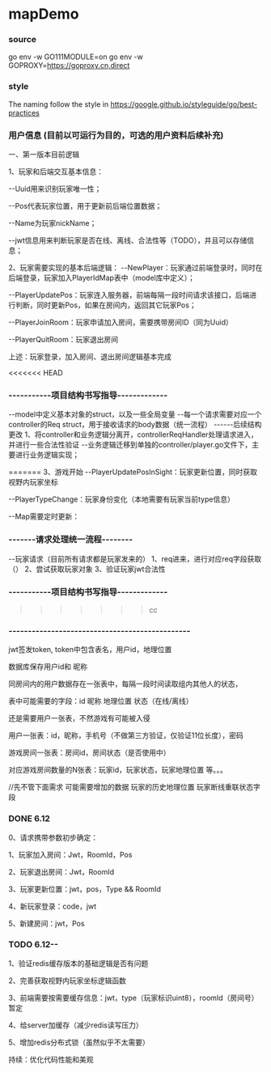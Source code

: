 # mapDemo

### source
go env -w GO111MODULE=on
go env -w GOPROXY=https://goproxy.cn,direct

### style
The naming follow the style in https://google.github.io/styleguide/go/best-practices

### 用户信息 (目前以可运行为目的，可选的用户资料后续补充)
一、第一版本目前逻辑

1、玩家和后端交互基本信息：

--Uuid用来识别玩家唯一性；

--Pos代表玩家位置，用于更新前后端位置数据；

--Name为玩家nickName；

--jwt信息用来判断玩家是否在线、离线、合法性等（TODO），并且可以存储信息；

2、玩家需要实现的基本后端逻辑：
--NewPlayer：玩家通过前端登录时，同时在后端登录，玩家加入PlayerIdMap表中（model库中定义）；

--PlayerUpdatePos：玩家连入服务器，前端每隔一段时间请求该接口，后端进行判断，同时更新Pos，如果在房间内，返回其它玩家Pos；

--PlayerJoinRoom：玩家申请加入房间，需要携带房间ID（同为Uuid）

--PlayerQuitRoom：玩家退出房间

上述：玩家登录，加入房间、退出房间逻辑基本完成

<<<<<<< HEAD
### -----------项目结构书写指导-------------
--model中定义基本对象的struct，以及一些全局变量
--每一个请求需要对应一个controller的Req struct，用于接收请求的body数据（统一流程）
------后续结构更改
1、将controller和业务逻辑分离开，controllerReqHandler处理请求进入，并进行一些合法性验证
--业务逻辑迁移到单独的controller/player.go文件下，主要进行业务逻辑实现；

=======
3、游戏开始
--PlayerUpdatePosInSight：玩家更新位置，同时获取视野内玩家坐标

--PlayerTypeChange：玩家身份变化（本地需要有玩家当前type信息）

--Map需要定时更新：

### -------请求处理统一流程--------
--玩家请求（目前所有请求都是玩家发来的）
1、req进来，进行对应req字段获取（）
2、尝试获取玩家对象
3、验证玩家jwt合法性



### -----------项目结构书写指导-------------


>>>>>>> cc
### -----------------------------------------------
jwt签发token, token中包含表名，用户id，地理位置

数据库保存用户id和 昵称 

同房间内的用户数据存在一张表中，每隔一段时间读取组内其他人的状态，

表中可能需要的字段：id 昵称 地理位置 状态（在线/离线）

还是需要用户一张表，不然游戏有可能被入侵

用户一张表：id，昵称，手机号（不做第三方验证，仅验证11位长度），密码

游戏房间一张表：房间id，房间状态（是否使用中）

对应游戏房间数量的N张表：玩家id，玩家状态，玩家地理位置 等。。。

//先不管下面需求
可能需要增加的数据 玩家的历史地理位置 玩家断线重联状态字段
### DONE 6.12
0、请求携带参数初步确定：

1、玩家加入房间：Jwt，RoomId，Pos

2、玩家退出房间：Jwt，RoomId

3、玩家更新位置：jwt，pos，Type && RoomId

4、新玩家登录：code，jwt

5、新建房间：jwt，Pos

### TODO 6.12--
1、验证redis缓存版本的基础逻辑是否有问题

2、完善获取视野内玩家坐标逻辑函数

3、前端需要按需要缓存信息：jwt，type（玩家标识uint8），roomId（房间号）暂定

4、给server加缓存（减少redis读写压力）

5、增加redis分布式锁（虽然似乎不太需要）

持续：优化代码性能和美观